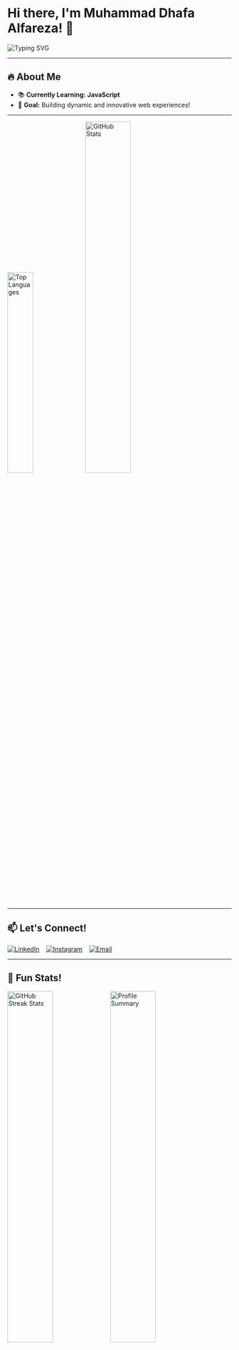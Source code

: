 # Hi there, I'm Muhammad Dhafa Alfareza! 👋  
<div align="start">
  <img src="https://readme-typing-svg.herokuapp.com?font=Fira+Code&size=22&pause=1000&color=1E90FF&width=435&lines=Full-Stack+Developer;Passionate+Learner;Crafting+Elegant+Web+Solutions" alt="Typing SVG" />
</div>

---

## 🔥 About Me  
- 📚 **Currently Learning:** **JavaScript**  
- 🎯 **Goal:** Building dynamic and innovative web experiences!  

---

<div align="start">
  <img 
    src="https://github-readme-stats.vercel.app/api/top-langs/?username=Shdhz&layout=compact&hide=html,css,jupyter%20Notebook&langs_count=6&theme=tokyonight" 
    alt="Top Languages" width="34%" 
  />
  <img 
    src="https://github-readme-stats.vercel.app/api?username=Shdhz&show_icons=true&theme=tokyonight" 
    alt="GitHub Stats" width="45%" 
  />
</div>

---

## 📫 Let's Connect!  
<div align="center" style="display: flex; gap: 15px;">
  <a href="https://www.linkedin.com/in/username" target="_blank">
    <img 
      src="https://img.shields.io/badge/LinkedIn-0077B5?style=for-the-badge&logo=linkedin&logoColor=white" 
      alt="LinkedIn" 
    />
  </a>
  <a href="https://instagram.com/username" target="_blank">
    <img 
      src="https://img.shields.io/badge/Instagram-E4405F?style=for-the-badge&logo=instagram&logoColor=white" 
      alt="Instagram" 
    />
  </a>
  <a href="mailto:youremail@example.com" target="_blank">
    <img 
      src="https://img.shields.io/badge/Email-D14836?style=for-the-badge&logo=gmail&logoColor=white" 
      alt="Email" 
    />
  </a>
</div>

---

## 🌟 Fun Stats!  
<div align="start">
  <img 
    src="https://github-readme-streak-stats.herokuapp.com/?user=Shdhz&theme=tokyonight" 
    alt="GitHub Streak Stats" width="45%" 
  />
  <img 
    src="https://github-profile-summary-cards.vercel.app/api/cards/profile-details?username=Shdhz&theme=tokyonight" 
    alt="Profile Summary" width="45%" 
  />
</div>

---

## 💡 Fun Facts  
- 🌟 I enjoy creating elegant web solutions.  
- 🎨 I love adding artistic touches to my projects.  
- 🚀 Let's build something amazing together!

---

<div align="center">
  <img src="https://komarev.com/ghpvc/?username=Shdhz&style=flat-square&color=blue" alt="Profile Views" />
</div>
